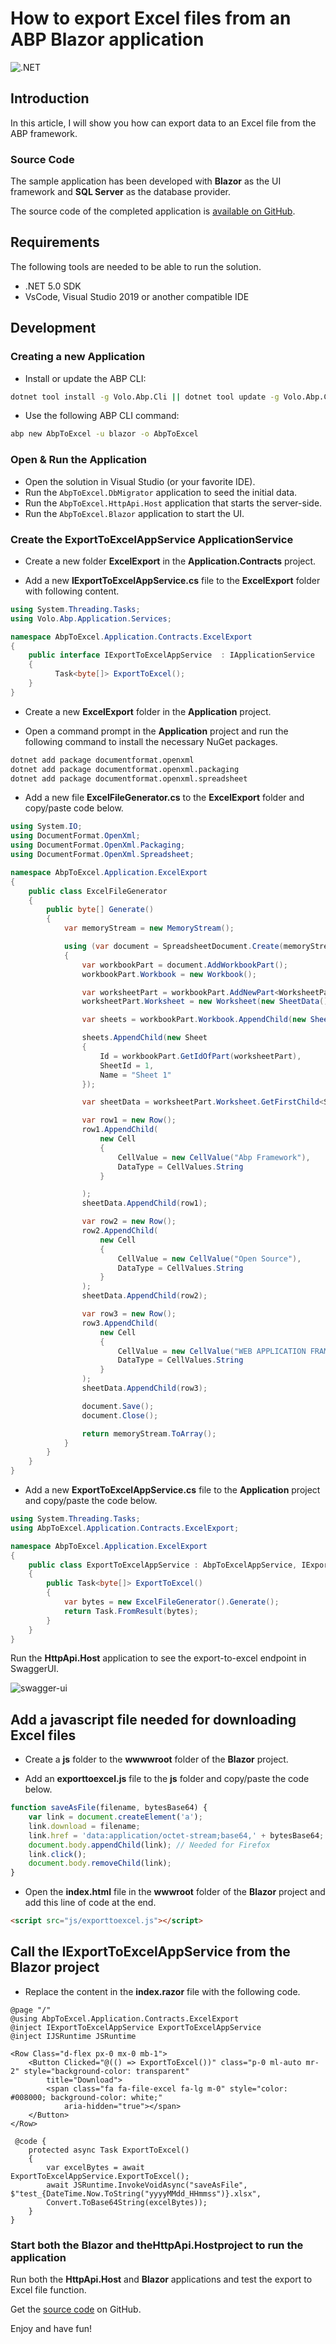 # How to export Excel files from an ABP Blazor application

![.NET](https://github.com/bartvanhoey/AbpToExcelRepo/workflows/.NET/badge.svg)

## Introduction

In this article, I will show you  how can export data to an Excel file from the ABP framework.

### Source Code

The sample application has been developed with **Blazor** as the UI framework and **SQL Server** as the database provider.

The source code of the completed application is [available on GitHub](https://github.com/bartvanhoey/AbpToExcelRepo).

## Requirements

The following tools are needed to be able to run the solution.

- .NET 5.0 SDK
- VsCode, Visual Studio 2019 or another compatible IDE

## Development

### Creating a new Application

- Install or update the ABP CLI:

```bash
dotnet tool install -g Volo.Abp.Cli || dotnet tool update -g Volo.Abp.Cli
```

- Use the following ABP CLI command:

```bash
abp new AbpToExcel -u blazor -o AbpToExcel
```

### Open & Run the Application

- Open the solution in Visual Studio (or your favorite IDE).
- Run the `AbpToExcel.DbMigrator` application to seed the initial data.
- Run the `AbpToExcel.HttpApi.Host` application that starts the server-side.
- Run the `AbpToExcel.Blazor` application to start the UI.

### Create the ExportToExcelAppService ApplicationService

- Create a new folder **ExcelExport** in the **Application.Contracts** project.

- Add a new **IExportToExcelAppService.cs** file to the **ExcelExport** folder with following content.

```csharp
using System.Threading.Tasks;
using Volo.Abp.Application.Services;

namespace AbpToExcel.Application.Contracts.ExcelExport
{
    public interface IExportToExcelAppService  : IApplicationService
    {
          Task<byte[]> ExportToExcel();
    }
}

```

- Create a new **ExcelExport** folder in the **Application** project.

- Open a command prompt in the **Application** project and run the following command to install the necessary NuGet packages.

```bash
dotnet add package documentformat.openxml
dotnet add package documentformat.openxml.packaging
dotnet add package documentformat.openxml.spreadsheet
```

- Add a new file **ExcelFileGenerator.cs** to the **ExcelExport** folder and copy/paste code below.

```csharp
using System.IO;
using DocumentFormat.OpenXml;
using DocumentFormat.OpenXml.Packaging;
using DocumentFormat.OpenXml.Spreadsheet;

namespace AbpToExcel.Application.ExcelExport
{
    public class ExcelFileGenerator
    {
        public byte[] Generate()
        {
            var memoryStream = new MemoryStream();

            using (var document = SpreadsheetDocument.Create(memoryStream, SpreadsheetDocumentType.Workbook))
            {
                var workbookPart = document.AddWorkbookPart();
                workbookPart.Workbook = new Workbook();

                var worksheetPart = workbookPart.AddNewPart<WorksheetPart>();
                worksheetPart.Worksheet = new Worksheet(new SheetData());

                var sheets = workbookPart.Workbook.AppendChild(new Sheets());

                sheets.AppendChild(new Sheet
                {
                    Id = workbookPart.GetIdOfPart(worksheetPart),
                    SheetId = 1,
                    Name = "Sheet 1"
                });

                var sheetData = worksheetPart.Worksheet.GetFirstChild<SheetData>();

                var row1 = new Row();
                row1.AppendChild(
                    new Cell
                    {
                        CellValue = new CellValue("Abp Framework"),
                        DataType = CellValues.String
                    }

                );
                sheetData.AppendChild(row1);

                var row2 = new Row();
                row2.AppendChild(
                    new Cell
                    {
                        CellValue = new CellValue("Open Source"),
                        DataType = CellValues.String
                    }
                );
                sheetData.AppendChild(row2);

                var row3 = new Row();
                row3.AppendChild(
                    new Cell
                    {
                        CellValue = new CellValue("WEB APPLICATION FRAMEWORK"),
                        DataType = CellValues.String
                    }
                );
                sheetData.AppendChild(row3);

                document.Save();
                document.Close();

                return memoryStream.ToArray();
            }
        }
    }
}

```

- Add a new **ExportToExcelAppService.cs** file to the **Application** project and copy/paste the code below.

```csharp
using System.Threading.Tasks;
using AbpToExcel.Application.Contracts.ExcelExport;

namespace AbpToExcel.Application.ExcelExport
{
    public class ExportToExcelAppService : AbpToExcelAppService, IExportToExcelAppService
    {
        public Task<byte[]> ExportToExcel()
        {
            var bytes = new ExcelFileGenerator().Generate();
            return Task.FromResult(bytes);
        }
    }
}

```

Run the **HttpApi.Host** application to see the export-to-excel endpoint in SwaggerUI.

![swagger-ui](exporttoexcel.jpg)

## Add a javascript file needed for downloading Excel files

- Create a **js** folder to the **wwwwroot** folder of the **Blazor** project.

- Add an **exporttoexcel.js** file to the **js** folder and copy/paste the code below.

```javascript
function saveAsFile(filename, bytesBase64) {
    var link = document.createElement('a');
    link.download = filename;
    link.href = 'data:application/octet-stream;base64,' + bytesBase64;
    document.body.appendChild(link); // Needed for Firefox
    link.click();
    document.body.removeChild(link);
}
```

- Open the **index.html** file in the **wwwroot** folder of the **Blazor** project and add this line of code at the end.

```html
<script src="js/exporttoexcel.js"></script>
```

## Call the IExportToExcelAppService from the Blazor project

- Replace the content in the **index.razor** file with the following code.

```razor
@page "/"
@using AbpToExcel.Application.Contracts.ExcelExport
@inject IExportToExcelAppService ExportToExcelAppService
@inject IJSRuntime JSRuntime

<Row Class="d-flex px-0 mx-0 mb-1">
    <Button Clicked="@(() => ExportToExcel())" class="p-0 ml-auto mr-2" style="background-color: transparent"
        title="Download">
        <span class="fa fa-file-excel fa-lg m-0" style="color: #008000; background-color: white;"
            aria-hidden="true"></span>
    </Button>
</Row>

 @code {
    protected async Task ExportToExcel()
    {
        var excelBytes = await ExportToExcelAppService.ExportToExcel();
        await JSRuntime.InvokeVoidAsync("saveAsFile", $"test_{DateTime.Now.ToString("yyyyMMdd_HHmmss")}.xlsx",
        Convert.ToBase64String(excelBytes));
    }
}
```

### Start both the Blazor and the**HttpApi.Host**project to run the application

Run both the **HttpApi.Host** and **Blazor** applications and test the export to Excel file function.

Get the [source code](https://github.com/bartvanhoey/AbpToExcelRepo.git) on GitHub.

Enjoy and have fun!
